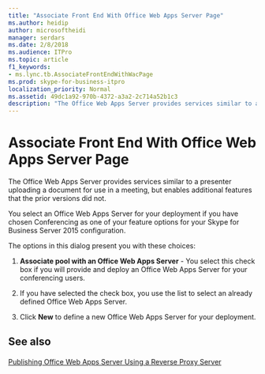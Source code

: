 ```yaml
---
title: "Associate Front End With Office Web Apps Server Page"
ms.author: heidip
author: microsoftheidi
manager: serdars
ms.date: 2/8/2018
ms.audience: ITPro
ms.topic: article
f1_keywords:
- ms.lync.tb.AssociateFrontEndWithWacPage
ms.prod: skype-for-business-itpro
localization_priority: Normal
ms.assetid: 49dc1a92-970b-4372-a3a2-2c714a52b1c3
description: "The Office Web Apps Server provides services similar to a presenter uploading a document for use in a meeting, but enables additional features that the prior versions did not."
---
```


# Associate Front End With Office Web Apps Server Page
 
The Office Web Apps Server provides services similar to a presenter uploading a document for use in a meeting, but enables additional features that the prior versions did not.
  
You select an Office Web Apps Server for your deployment if you have chosen Conferencing as one of your feature options for your Skype for Business Server 2015 configuration.
  
The options in this dialog present you with these choices:
  
1. **Associate pool with an Office Web Apps Server** - You select this check box if you will provide and deploy an Office Web Apps Server for your conferencing users.
    
2. If you have selected the check box, you use the list to select an already defined Office Web Apps Server.
    
3. Click **New** to define a new Office Web Apps Server for your deployment.
    
## See also

#### 

[Publishing Office Web Apps Server Using a Reverse Proxy Server](http://technet.microsoft.com/library/0babe39f-c4b9-46f0-995a-33dc99c2be03.aspx)

